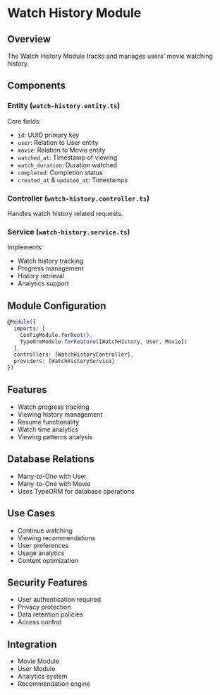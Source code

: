 # Watch History Module

## Overview
The Watch History Module tracks and manages users' movie watching history.

## Components

### Entity (`watch-history.entity.ts`)
Core fields:
- `id`: UUID primary key
- `user`: Relation to User entity
- `movie`: Relation to Movie entity
- `watched_at`: Timestamp of viewing
- `watch_duration`: Duration watched
- `completed`: Completion status
- `created_at` & `updated_at`: Timestamps

### Controller (`watch-history.controller.ts`)
Handles watch history related requests.

### Service (`watch-history.service.ts`)
Implements:
- Watch history tracking
- Progress management
- History retrieval
- Analytics support

## Module Configuration
```typescript
@Module({
  imports: [
    ConfigModule.forRoot(),
    TypeOrmModule.forFeature([WatchHistory, User, Movie])
  ],
  controllers: [WatchHistoryController],
  providers: [WatchHistoryService]
})
```

## Features
- Watch progress tracking
- Viewing history management
- Resume functionality
- Watch time analytics
- Viewing patterns analysis

## Database Relations
- Many-to-One with User
- Many-to-One with Movie
- Uses TypeORM for database operations

## Use Cases
- Continue watching
- Viewing recommendations
- User preferences
- Usage analytics
- Content optimization

## Security Features
- User authentication required
- Privacy protection
- Data retention policies
- Access control

## Integration
- Movie Module
- User Module
- Analytics system
- Recommendation engine
